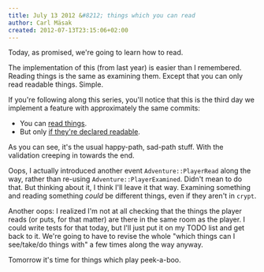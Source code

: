 ```yaml
---
title: July 13 2012 &#8212; things which you can read
author: Carl Mäsak
created: 2012-07-13T23:15:06+02:00
---
```

Today, as promised, we're going to learn how to read.

The implementation of this (from last year) is easier than I remembered.
Reading things is the same as examining them. Except that you can only read
readable things. Simple.

If you're following along this series, you'll notice that this is the third day
we implement a feature with approximately the same commits:

* You can [read
  things](https://github.com/masak/crypt/commit/e6f9ee6e27f7d97761af8e20c51a73c859c38b36).
* But only [if they're declared
  readable](https://github.com/masak/crypt/commit/9dc36152ae8556842cb36174dd15753cdfa5fda0).

As you can see, it's the usual happy-path, sad-path stuff. With the validation
creeping in towards the end.

Oops, I actually introduced another event `Adventure::PlayerRead` along the
way, rather than re-using `Adventure::PlayerExamined`. Didn't mean to do that.
But thinking about it, I think I'll leave it that way. Examining something and
reading something *could* be different things, even if they aren't in `crypt`.

Another oops: I realized I'm not at all checking that the things the player
reads (or puts, for that matter) are there in the same room as the player. I
could write tests for that today, but I'll just put it on my TODO list and get
back to it. We're going to have to revise the whole "which things can I
see/take/do things with" a few times along the way anyway.

Tomorrow it's time for things which play peek-a-boo.
